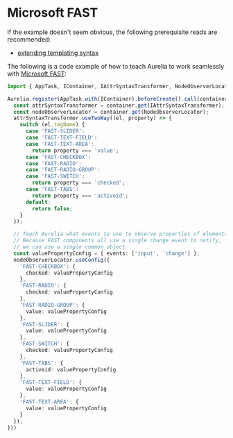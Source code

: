 # Microsoft FAST

If the example doesn't seem obvious, the following prerequisite reads are recommended:

* [extending templating syntax](https://github.com/aurelia/aurelia/tree/1bdb122cd1af090b298c934325d917b9bd494949/docs/user-docs/app-basics/extening-templating-syntax.md)

The following is a code example of how to teach Aurelia to work seamlessly with [Microsoft FAST](https://www.fast.design/):

```typescript
import { AppTask, IContainer, IAttrSyntaxTransformer, NodeObserverLocator } from 'aurelia';

Aurelia.register(AppTask.with(IContainer).beforeCreate().call(container => {
  const attrSyntaxTransformer = container.get(IAttrSyntaxTransformer);
  const nodeObserverLocator = container.get(NodeObserverLocator);
  attrSyntaxTransformer.useTwoWay((el, property) => {
    switch (el.tagName) {
      case 'FAST-SLIDER':
      case 'FAST-TEXT-FIELD':
      case 'FAST-TEXT-AREA':
        return property === 'value';
      case 'FAST-CHECKBOX':
      case 'FAST-RADIO':
      case 'FAST-RADIO-GROUP':
      case 'FAST-SWITCH':
        return property === 'checked';
      case 'FAST-TABS':
        return property === 'activeid';
      default:
        return false;
    }
  });

  // Teach Aurelia what events to use to observe properties of elements.
  // Because FAST components all use a single change event to notify,
  // we can use a single common object
  const valuePropertyConfig = { events: ['input', 'change'] };
  nodeObserverLocator.useConfig({
    'FAST-CHECKBOX': {
      checked: valuePropertyConfig
    },
    'FAST-RADIO': {
      checked: valuePropertyConfig
    },
    'FAST-RADIO-GROUP': {
      value: valuePropertyConfig
    },
    'FAST-SLIDER': {
      value: valuePropertyConfig
    },
    'FAST-SWITCH': {
      checked: valuePropertyConfig
    },
    'FAST-TABS': {
      activeid: valuePropertyConfig
    },
    'FAST-TEXT-FIELD': {
      value: valuePropertyConfig
    },
    'FAST-TEXT-AREA': {
      value: valuePropertyConfig
    }
  });
}))
```

